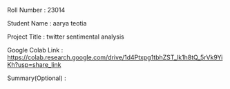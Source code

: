 Roll Number       :   23014

Student Name      :   aarya teotia

Project Title     :   twitter sentimental analysis

Google Colab Link :   https://colab.research.google.com/drive/1d4Ptxpg1tbhZST_lk1h8tQ_5rVk9YiKh?usp=share_link

Summary(Optional) :   
